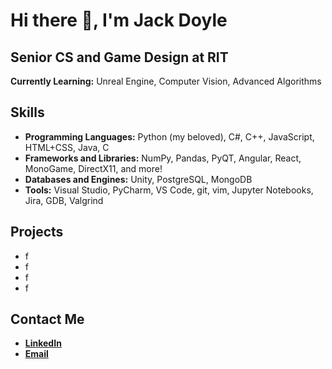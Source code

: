 # Hi there 👋, I'm Jack Doyle

## Senior CS and Game Design at RIT

**Currently Learning:** Unreal Engine, Computer Vision, Advanced Algorithms

## Skills
- **Programming Languages:** Python (my beloved), C#, C++, JavaScript, HTML+CSS, Java, C
- **Frameworks and Libraries:** NumPy, Pandas, PyQT, Angular, React, MonoGame, DirectX11, and more!
- **Databases and Engines:** Unity, PostgreSQL, MongoDB
- **Tools:** Visual Studio, PyCharm, VS Code, git, vim, Jupyter Notebooks, Jira, GDB, Valgrind

## Projects
- f
- f
- f
- f

## Contact Me
- [**LinkedIn**](https://www.linkedin.com/in/johndoyle523/) 
- [**Email**](jpd2690@rit.edu)

<!--
**jpdoyle96/jpdoyle96** is a ✨ _special_ ✨ repository because its `README.md` (this file) appears on your GitHub profile.

Here are some ideas to get you started:

- 🔭 I’m currently working on ...
- 🌱 I’m currently learning ...
- 👯 I’m looking to collaborate on ...
- 🤔 I’m looking for help with ...
- 💬 Ask me about ...
- 📫 How to reach me: ...
- 😄 Pronouns: ...
- ⚡ Fun fact: ...
-->
